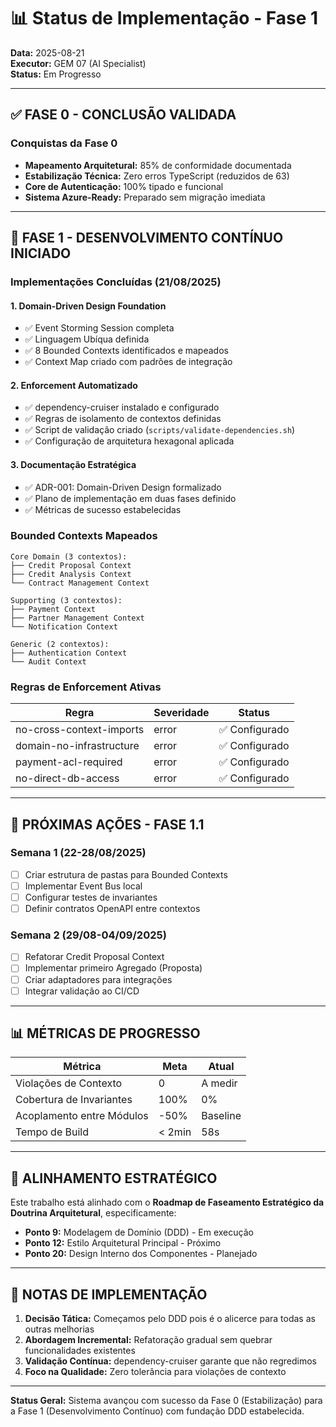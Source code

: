 # 📊 Status de Implementação - Fase 1

**Data:** 2025-08-21  
**Executor:** GEM 07 (AI Specialist)  
**Status:** Em Progresso

---

## ✅ FASE 0 - CONCLUSÃO VALIDADA

### Conquistas da Fase 0
- **Mapeamento Arquitetural:** 85% de conformidade documentada
- **Estabilização Técnica:** Zero erros TypeScript (reduzidos de 63)
- **Core de Autenticação:** 100% tipado e funcional
- **Sistema Azure-Ready:** Preparado sem migração imediata

---

## 🚀 FASE 1 - DESENVOLVIMENTO CONTÍNUO INICIADO

### Implementações Concluídas (21/08/2025)

#### 1. Domain-Driven Design Foundation
- ✅ Event Storming Session completa
- ✅ Linguagem Ubíqua definida
- ✅ 8 Bounded Contexts identificados e mapeados
- ✅ Context Map criado com padrões de integração

#### 2. Enforcement Automatizado
- ✅ dependency-cruiser instalado e configurado
- ✅ Regras de isolamento de contextos definidas
- ✅ Script de validação criado (`scripts/validate-dependencies.sh`)
- ✅ Configuração de arquitetura hexagonal aplicada

#### 3. Documentação Estratégica
- ✅ ADR-001: Domain-Driven Design formalizado
- ✅ Plano de implementação em duas fases definido
- ✅ Métricas de sucesso estabelecidas

### Bounded Contexts Mapeados

```
Core Domain (3 contextos):
├── Credit Proposal Context
├── Credit Analysis Context  
└── Contract Management Context

Supporting (3 contextos):
├── Payment Context
├── Partner Management Context
└── Notification Context

Generic (2 contextos):
├── Authentication Context
└── Audit Context
```

### Regras de Enforcement Ativas

| Regra | Severidade | Status |
|-------|------------|--------|
| no-cross-context-imports | error | ✅ Configurado |
| domain-no-infrastructure | error | ✅ Configurado |
| payment-acl-required | error | ✅ Configurado |
| no-direct-db-access | error | ✅ Configurado |

---

## 📅 PRÓXIMAS AÇÕES - FASE 1.1

### Semana 1 (22-28/08/2025)
- [ ] Criar estrutura de pastas para Bounded Contexts
- [ ] Implementar Event Bus local
- [ ] Configurar testes de invariantes
- [ ] Definir contratos OpenAPI entre contextos

### Semana 2 (29/08-04/09/2025)
- [ ] Refatorar Credit Proposal Context
- [ ] Implementar primeiro Agregado (Proposta)
- [ ] Criar adaptadores para integrações
- [ ] Integrar validação ao CI/CD

---

## 📊 MÉTRICAS DE PROGRESSO

| Métrica | Meta | Atual |
|---------|------|-------|
| Violações de Contexto | 0 | A medir |
| Cobertura de Invariantes | 100% | 0% |
| Acoplamento entre Módulos | -50% | Baseline |
| Tempo de Build | < 2min | 58s |

---

## 🎯 ALINHAMENTO ESTRATÉGICO

Este trabalho está alinhado com o **Roadmap de Faseamento Estratégico da Doutrina Arquitetural**, especificamente:

- **Ponto 9:** Modelagem de Domínio (DDD) - Em execução
- **Ponto 12:** Estilo Arquitetural Principal - Próximo
- **Ponto 20:** Design Interno dos Componentes - Planejado

---

## 📝 NOTAS DE IMPLEMENTAÇÃO

1. **Decisão Tática:** Começamos pelo DDD pois é o alicerce para todas as outras melhorias
2. **Abordagem Incremental:** Refatoração gradual sem quebrar funcionalidades existentes
3. **Validação Contínua:** dependency-cruiser garante que não regredimos
4. **Foco na Qualidade:** Zero tolerância para violações de contexto

---

**Status Geral:** Sistema avançou com sucesso da Fase 0 (Estabilização) para a Fase 1 (Desenvolvimento Contínuo) com fundação DDD estabelecida.